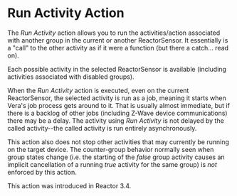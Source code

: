 # Run Activity Action

The _Run Activity_ action allows you to run the activities/action associated with another group in the current or another ReactorSensor. It essentially is a "call" to the other activity as if it were a function (but there a catch... read on).

Each possible activity in the selected ReactorSensor is available (including activities associated with disabled groups). 

When the _Run Activity_ action is executed, even on the current ReactorSensor, the selected activity is run as a job, meaning it starts when Vera's job process gets around to it. That is usually almost immediate, but if there is a backlog of other jobs (including Z-Wave device communications) there may be a delay. The activity using _Run Activity_ is not delayed by the called activity--the called activity is run entirely asynchronously. 

This action also does not stop other activities that may currently be running on the target device. The counter-group behavior normally seen when group states change (i.e. the starting of the *false* group activity causes an implicit cancellation of a running *true* activity for the same group) is *not* enforced by this action.

This action was introduced in Reactor 3.4.